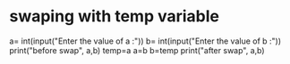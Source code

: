 # swaping with temp variable
a= int(input("Enter the value of a :"))
b= int(input("Enter the value of b :"))
print("before swap", a,b)
temp=a
a=b
b=temp
print("after swap", a,b)
